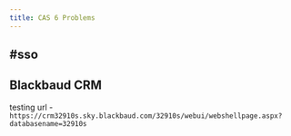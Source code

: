 ```yaml
---
title: CAS 6 Problems
---
```


## #sso 

## Blackbaud CRM
testing url - ` https://crm32910s.sky.blackbaud.com/32910s/webui/webshellpage.aspx?databasename=32910s
`
